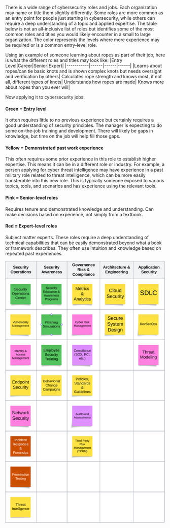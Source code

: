 There is a wide range of cybersecurity roles and jobs. Each organization may name or title them slightly differently. Some roles are more common as an entry point for people just starting in cybersecurity, while others can require a deep understanding of a topic and applied expertise. The table below is not an all-inclusive list of roles but identifies some of the most common roles and titles you would likely encounter in a small to large organization. The color represents the levels where more experience may be required or is a common entry-level role.

Using an example of someone learning about ropes as part of their job, here is what the different roles and titles may look like:
|Entry Level|Career|Senior|Expert|
|-----------|------|------|------|
|Learns about ropes/can tie basic knots and is shown complex knots but needs oversight and verification by others| Calculates rope strength and knows most, if not all, different types of knots| Understands how ropes are made| Knows more about ropes than you ever will|  

Now applying it to cybersecurity jobs:

#### Green = Entry level   
It often requires little to no previous experience but certainly requires a good understanding of security principles.  The manager is expecting to do some on-the-job training and development.  There will likely be gaps in knowledge, but time on the job will help fill those gaps.     

#### Yellow = Demonstrated past work experience   
This often requires some prior experience in this role to establish higher expertise. This means it can be in a different role or industry. For example, a person applying for cyber threat intelligence may have experience in a past military role related to threat intelligence, which can be more easily transferable into this new role.   This is typically someone exposed to various topics, tools, and scenarios and has experience using the relevant tools.

#### Pink = Senior-level roles    
Requires tenure and demonstrated knowledge and understanding. Can make decisions based on experience, not simply from a textbook.   

#### Red = Expert-level roles    
Subject matter experts. These roles require a deep understanding of technical capabilities that can be easily demonstrated beyond what a book or framework describes. They often use intuition and knowledge based on repeated past experiences.  

![Screenshot of cybersecurity roles](https://github.com/lancemueller/CybersecurityCareer/blob/main/Cyber%20Roles.png)
